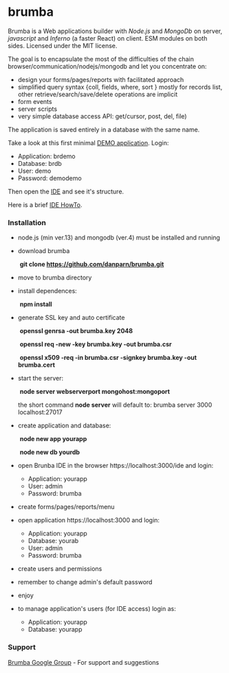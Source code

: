 brumba
======

Brumba is a Web applications builder with *Node.js* and *MongoDb* on server, *javascript* and *Inferno* (a faster React) on client. ESM modules on both sides.
Licensed under the MIT license.

The goal is to encapsulate the most of the difficulties of the chain browser/communication/nodejs/mongodb and let you concentrate on:
- design your forms/pages/reports with facilitated approach
- simplified query syntax {coll, fields, where, sort } mostly for records list, other retrieve/search/save/delete operations are implicit
- form events
- server scripts
- very simple database access API: get/cursor, post, del, file)

The application is saved entirely in a database with the same name. 

Take a look at this first minimal [DEMO application](https://95.110.198.62:3000). Login:
* Application: brdemo
* Database: brdb
* User: demo
* Password: demodemo

Then open the [IDE](https://95.110.198.62:3000/ide) and see it's structure.

Here is a brief [IDE HowTo](https://95.110.198.62:3000/howto.html).


### Installation
- node.js (min ver.13) and mongodb (ver.4) must be installed and running

- download brumba

  ​		**git clone https://github.com/danparn/brumba.git**

- move to brumba directory 

- install dependences: 

  ​		**npm install**

- generate SSL key and auto certificate

  ​		**openssl genrsa -out brumba.key 2048**

  ​		**openssl req -new -key brumba.key -out brumba.csr**

  ​		**openssl x509 -req -in brumba.csr -signkey brumba.key -out brumba.cert**

- start the server: 

  ​		**node server webserverport mongohost:mongoport**

  the short command **node server** will default to:  brumba server 3000 localhost:27017

- create application and database:

  ​		**node new app yourapp**

  ​		**node new db yourdb**

- open Brunba IDE in the browser https://localhost:3000/ide and login:

  - Application: yourapp
  - User: admin
  - Password: brumba

- create forms/pages/reports/menu

- open application  https://localhost:3000 and login:
  * Application: yourapp
  * Database: yourab
  * User: admin
  * Password: brumba
  
- create users and permissions

- remember to change admin's default password

- enjoy

- to manage application's users (for IDE access) login as:

  - Application: yourapp
  - Database: yourapp

### Support
[Brumba Google Group](https://groups.google.com/forum/?fromgroups#!forum/brumba-1) - For support and suggestions


